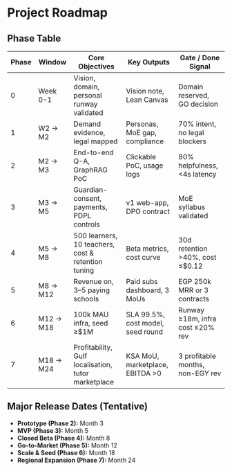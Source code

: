 # Project Roadmap

## Phase Table

| Phase | Window         | Core Objectives                                      | Key Outputs                        | Gate / Done Signal                  |
|-------|---------------|------------------------------------------------------|-------------------------------------|-------------------------------------|
| 0     | Week 0-1      | Vision, domain, personal runway validated            | Vision note, Lean Canvas           | Domain reserved, GO decision        |
| 1     | W2 → M2       | Demand evidence, legal mapped                        | Personas, MoE gap, compliance      | 70% intent, no legal blockers       |
| 2     | M2 → M3       | End-to-end Q-A, GraphRAG PoC                        | Clickable PoC, usage logs          | 80% helpfulness, <4s latency        |
| 3     | M3 → M5       | Guardian-consent, payments, PDPL controls           | v1 web-app, DPO contract           | MoE syllabus validated              |
| 4     | M5 → M8       | 500 learners, 10 teachers, cost & retention tuning  | Beta metrics, cost curve           | 30d retention >40%, cost ≤$0.12     |
| 5     | M8 → M12      | Revenue on, 3–5 paying schools                      | Paid subs dashboard, 3 MoUs        | EGP 250k MRR or 3 contracts         |
| 6     | M12 → M18     | 100k MAU infra, seed ≥$1M                           | SLA 99.5%, cost model, seed round  | Runway ≥18m, infra cost ≤20% rev    |
| 7     | M18 → M24     | Profitability, Gulf localisation, tutor marketplace | KSA MoU, marketplace, EBITDA >0    | 3 profitable months, non-EGY rev    |

## Major Release Dates (Tentative)
- **Prototype (Phase 2):** Month 3
- **MVP (Phase 3):** Month 5
- **Closed Beta (Phase 4):** Month 8
- **Go-to-Market (Phase 5):** Month 12
- **Scale & Seed (Phase 6):** Month 18
- **Regional Expansion (Phase 7):** Month 24 
